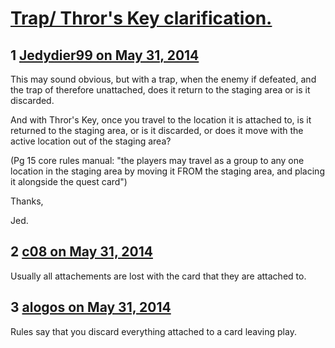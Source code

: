 # [Trap/ Thror&#039;s Key clarification.](https://community.fantasyflightgames.com/topic/107620-trap-thrors-key-clarification/)

## 1 [Jedydier99 on May 31, 2014](https://community.fantasyflightgames.com/topic/107620-trap-thrors-key-clarification/?do=findComment&comment=1104150)

This may sound obvious, but with a trap, when the enemy if defeated, and the trap of therefore unattached, does it return to the staging area or is it discarded.

And with Thror's Key, once you travel to the location it is attached to, is it returned to the staging area, or is it discarded, or does it move with the active location out of the staging area?

(Pg 15 core rules manual: "the players may travel as a group to any one location in the staging area by moving it FROM the staging area, and placing it alongside the quest card")

Thanks,

Jed.

## 2 [c08 on May 31, 2014](https://community.fantasyflightgames.com/topic/107620-trap-thrors-key-clarification/?do=findComment&comment=1104162)

Usually all attachements are lost with the card that they are attached to.

## 3 [alogos on May 31, 2014](https://community.fantasyflightgames.com/topic/107620-trap-thrors-key-clarification/?do=findComment&comment=1104220)

Rules say that you discard everything attached to a card leaving play.

